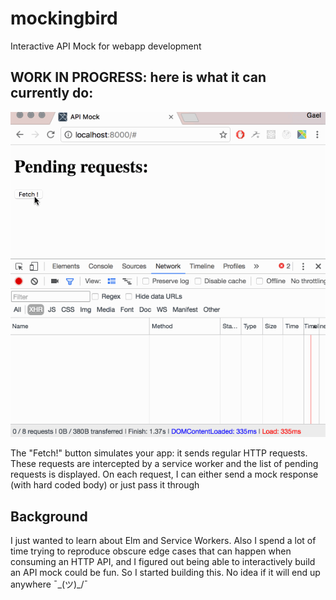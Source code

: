# mockingbird
Interactive API Mock for webapp development

## WORK IN PROGRESS: here is what it can currently do:
![screencast](./screencast.gif)

The "Fetch!" button simulates your app: it sends regular HTTP requests. These requests are intercepted by a service worker and the list of pending requests is displayed. On each request, I can either send a mock response (with hard coded body) or just pass it through

## Background
I just wanted to learn about Elm and Service Workers. Also I spend a lot of time trying to reproduce
obscure edge cases that can happen when consuming an HTTP API, and I figured out being able to
interactively build an API mock could be fun. So I started building this. No idea if it will end up
anywhere ¯\_(ツ)_/¯
